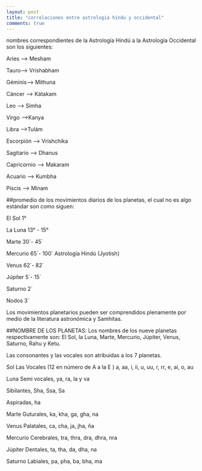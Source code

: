 ```yaml
---
layout: post
title: "correlaciones entre astrologia hindu y occidental"
comments: true
---
```


nombres correspondientes de la Astrología Hindú a la Astrología Occidental son los siguientes:

Aries --> Mesham

Tauro--> Vrishabham

Géminis--> Mithuna

Cáncer --> Kátakam

Leo --> Simha

Virgo -->Kanya

Libra -->Tulám

Escorpión --> Vrishchika

Sagitario --> Dhanus

Capricornio --> Makaram

Acuario --> Kumbha

Piscis --> Mínam



##promedio de los movimientos diarios de los planetas, el cual no es algo estándar son como siguen:

El Sol 1°

La Luna 13° - 15°

Marte 30´- 45´

Mercurio 65´- 100´ Astrología Hindú (Jyotish)

Venus 62´- 82´

Júpiter 5´- 15´

Saturno 2´

Nodos 3´



Los movimientos planetarios pueden ser comprendidos plenamente por medio de la literatura astronómica y Samhitas.



##NOMBRE DE LOS PLANETAS:
Los nombres de los nueve planetas respectivamente son: El Sol, la Luna, Marte, Mercurio, Júpiter, Venus, Saturno, Rahu y Ketu.


Las consonantes y las vocales son atribuidas a los 7 planetas.

Sol Las Vocales (12 en número de A a la E )
a, aa, i, ii, u, uu, r, rr, e, ai, o, au

Luna Semi vocales, ya, ra, la y va

Sibilantes, Sha, Ssa, Sa

Aspiradas, ha

Marte Guturales, ka, kha, ga, gha, na

Venus Palatales, ca, cha, ja, jha, ña

Mercurio Cerebrales, tra, thra, dra, dhra, nra

Júpiter Dentales, ta, tha, da, dha, na

Saturno Labiales, pa, pha, ba, bha, ma
